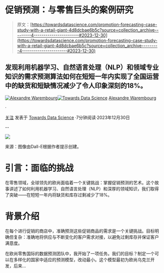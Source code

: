 # 促销预测：与零售巨头的案例研究

> 原文：[https://towardsdatascience.com/promotion-forecasting-case-study-with-a-retail-giant-4d8dcbae6b5c?source=collection_archive---------4-----------------------#2023-12-30](https://towardsdatascience.com/promotion-forecasting-case-study-with-a-retail-giant-4d8dcbae6b5c?source=collection_archive---------4-----------------------#2023-12-30)

## 发现利用机器学习、自然语言处理（NLP）和领域专业知识的需求预测算法如何在短短一年内实现了全国运营中的缺货和短缺情况减少了令人印象深刻的18%。

[](https://medium.com/@AlexandreWarembourg?source=post_page-----4d8dcbae6b5c--------------------------------)[![Alexandre Warembourg](../Images/cdc21c2c337c6dcdacdaaea60c49c832.png)](https://medium.com/@AlexandreWarembourg?source=post_page-----4d8dcbae6b5c--------------------------------)[](https://towardsdatascience.com/?source=post_page-----4d8dcbae6b5c--------------------------------)[![Towards Data Science](../Images/a6ff2676ffcc0c7aad8aaf1d79379785.png)](https://towardsdatascience.com/?source=post_page-----4d8dcbae6b5c--------------------------------) [Alexandre Warembourg](https://medium.com/@AlexandreWarembourg?source=post_page-----4d8dcbae6b5c--------------------------------)

·

[关注](https://medium.com/m/signin?actionUrl=https%3A%2F%2Fmedium.com%2F_%2Fsubscribe%2Fuser%2Fa5f80e627a47&operation=register&redirect=https%3A%2F%2Ftowardsdatascience.com%2Fpromotion-forecasting-case-study-with-a-retail-giant-4d8dcbae6b5c&user=Alexandre+Warembourg&userId=a5f80e627a47&source=post_page-a5f80e627a47----4d8dcbae6b5c---------------------post_header-----------) 发表于 [Towards Data Science](https://towardsdatascience.com/?source=post_page-----4d8dcbae6b5c--------------------------------) ·7分钟阅读·2023年12月30日[](https://medium.com/m/signin?actionUrl=https%3A%2F%2Fmedium.com%2F_%2Fvote%2Ftowards-data-science%2F4d8dcbae6b5c&operation=register&redirect=https%3A%2F%2Ftowardsdatascience.com%2Fpromotion-forecasting-case-study-with-a-retail-giant-4d8dcbae6b5c&user=Alexandre+Warembourg&userId=a5f80e627a47&source=-----4d8dcbae6b5c---------------------clap_footer-----------)

--

[](https://medium.com/m/signin?actionUrl=https%3A%2F%2Fmedium.com%2F_%2Fbookmark%2Fp%2F4d8dcbae6b5c&operation=register&redirect=https%3A%2F%2Ftowardsdatascience.com%2Fpromotion-forecasting-case-study-with-a-retail-giant-4d8dcbae6b5c&source=-----4d8dcbae6b5c---------------------bookmark_footer-----------)![](../Images/af1f61cdde4f34a147d5a5a767580379.png)

来源：图像由Dall-E根据作者提示创建。

# 引言：面临的挑战

在零售领域，全球领先的欧尚面临着一个关键挑战：掌握促销预测的艺术。这个故事讲述了如何利用机器学习、自然语言处理（NLP）和深厚的领域知识，我们取得了突破——在短短一年内将缺货和库存过剩减少了18%。

# 背景介绍

在每个进行促销的商店中，准确预测这些促销商品的需求是一个关键挑战。目标明确但复杂：准确地将供应与不断变化的客户需求对接，以避免过剩库存并保证客户满意度。

在欧尚零售国际的数据预测团队中，我开始了一项任务。我们的目标？制定一个可以在多样化的国家中适应的预测模型，改动最小。这个模型最初为欧尚乌克兰开发，后来…
